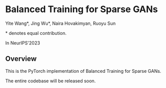 # Balanced Training for Sparse GANs

Yite Wang*, Jing Wu*, Naira Hovakimyan, Ruoyu Sun

$*$ denotes equal contribution.

In NeurIPS'2023

## Overview

This is the PyTorch implementation of Balanced Training for Sparse GANs.

The entire codebase will be released soon.
